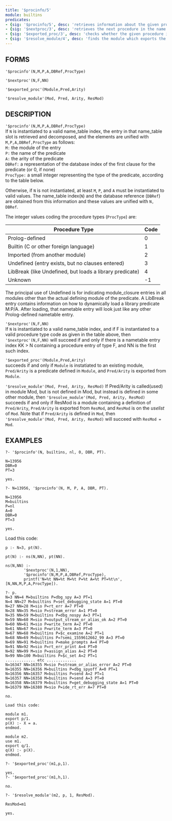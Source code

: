 ```yaml
---
title: '$procinfo/5'
module: builtins
predicates:
- {sig: '$procinfo/5', desc: 'retrieves information about the given procedure'}
- {sig: '$nextproc/3', desc: 'retrieves the next procedure in the name table'}
- {sig: '$exported_proc/3', desc: 'checks whether the given procedure is exported'}
- {sig: '$resolve_module/4', desc: 'finds the module which exports the given procedure'}
---
```


## FORMS
```
'$procinfo'(N,M,P,A,DBRef,ProcType)

'$nextproc'(N,F,NN)

'$exported_proc'(Module,Pred,Arity)

'$resolve_module'(Mod, Pred, Arity, ResMod)
```

## DESCRIPTION

 `'$procinfo'(N,M,P,A,DBRef,ProcType)`  
If `N` is instantiated to a valid name_table index, the entry in that name_table slot is retrieved and decomposed, and the elements are unified with `M,P,A,DBRef,ProcType` as follows:  
`M:` the module of the entry  
`P:` the name of the predicate  
`A:` the arity of the predicate  
`DBRef:` a representation of the database index of the first clause for the predicate (or 0, if none)  
`ProcType:` a small integer representing the type of the predicate, according to the table below.

Otherwise, if `N` is not instantiated, at least `M`, `P`, and `A` must be instantiated to valid values.  The name_table index(`N`) and the database reference (`DBRef`) are obtained from this information and these values are unified with `N, DBRef`.

The integer values coding the procedure types (`ProcType`) are:

|Procedure Type|Code|
|----------|---------------|
|Prolog-defined |   0 |
|Builtin (C or other foreign language)        |   1 |
|Imported (from another module)       |   2 |
|Undefined (entry exists, but no clauses entered)      |   3 |
|LibBreak (like Undefined, but loads a library predicate)     |   4 | 
|Unknown |   -1|

The principal use of Undefined is for indicating module_closure entries in all modules other than the actual defining module of the predicate.  A LibBreak entry contains information on how to dynamically load a library predicate M:P/A. After loading, that nametable entry will look just like any other Prolog-defined nametable entry.

`'$nextproc'(N,F,NN)`  
If `N` is instantiated to a valid name_table index, and if F is instantiated to a valid procedure type code as given in the table above, then `'$nextproc'(N,F,NN)` will succeed if and only if there is a nametable entry index KK > N containing a procedure entry of type F, and NN is the first such index.

`'$exported_proc'(Module,Pred,Arity)`  
succeeds if and only if `Module` is instatiated to an existing module, `Pred/Arity` is a predicate defined in `Module`, and `Pred/Arity` is exported from `Module`.

`'$resolve_module'(Mod, Pred, Arity, ResMod)`
If Pred/Arity is called(used) in module Mod, but is not defined in Mod, but instead is defined in some other module, then `'$resolve_module'(Mod, Pred, Arity, ResMod)` succeeds if and only if ResMod is a module containing a definition of `Pred/Arity`, `Pred/Arity` is exported from `ResMod`, and `ResMod` is on the *uselist* of `Mod`.  Note that if `Pred/Arity` is defined in `Mod`, then `'$resolve_module'(Mod, Pred, Arity, ResMod)` will succeed with `ResMod = Mod`.

## EXAMPLES
```
?- '$procinfo'(N, builtins, nl, 0, DBR, PT).

N=13956 
DBR=0 
PT=3 

yes.

?- N=13956, '$procinfo'(N, M, P, A, DBR, PT).

N=13956 
M=builtins 
P=nl 
A=0 
DBR=0 
PT=3 

yes.
```
Load this code:  
```
p :- N=3, pt(N).

pt(N) :- ns(N,NN), pt(NN).

ns(N,NN) :-
        '$nextproc'(N,1,NN),
        '$procinfo'(N,M,P,A,DBRef,ProcType),
        printf('N=%t NN=%t M=%t P=%t A=%t PT=%t\n', [N,NN,M,P,A,ProcType]).
```
```
?- p.  
N=3 NN=4 M=builtins P=dbg_spy A=3 PT=1  
N=4 NN=27 M=builtins P=set_debugging_state A=1 PT=0  
N=27 NN=28 M=sio P=rt_err A=7 PT=0  
N=28 NN=35 M=sio P=stream_error A=1 PT=0  
N=35 NN=59 M=builtins P=dbg_nospy A=3 PT=1  
N=59 NN=60 M=sio P=output_stream_or_alias_ok A=2 PT=0  
N=60 NN=61 M=sio P=write_term A=2 PT=0  
N=61 NN=67 M=sio P=write_term A=3 PT=0  
N=67 NN=68 M=builtins P=$c_examine A=2 PT=1  
N=68 NN=69 M=builtins P=?semi_1559612662_99 A=3 PT=0  
N=69 NN=91 M=builtins P=make_prompts A=4 PT=0  
N=91 NN=92 M=sio P=rt_err_print A=4 PT=0  
N=92 NN=99 M=sio P=assign_alias A=2 PT=0  
N=99 NN=100 M=builtins P=$c_set A=2 PT=1  
............. etc .............  
N=16347 NN=16355 M=sio P=stream_or_alias_error A=2 PT=0  
N=16355 NN=16356 M=builtins P=dbg_spyoff A=0 PT=1  
N=16356 NN=16357 M=builtins P=send A=2 PT=1  
N=16357 NN=16358 M=builtins P=send A=3 PT=0  
N=16358 NN=16379 M=builtins P=get_debugging_state A=1 PT=0  
N=16379 NN=16380 M=sio P=ide_rt_err A=7 PT=0  
  
no.  
```
```
Load this code:  
```
```
module m1.  
export p/1.  
p(X) :- X = a.  
endmod.  

module m2.  
use m1.  
export q/1.  
q(X) :- p(X).  
endmod.  
```
```
?- '$exported_proc'(m1,p,1).

yes.
?- '$exported_proc'(m1,h,1).

no.

?- '$resolve_module'(m2, p, 1, ResMod).

ResMod=m1 

yes.
```

